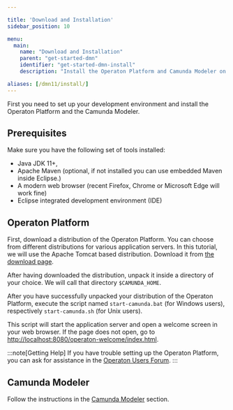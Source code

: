 ```yaml
---

title: 'Download and Installation'
sidebar_position: 10

menu:
  main:
    name: "Download and Installation"
    parent: "get-started-dmn"
    identifier: "get-started-dmn-install"
    description: "Install the Operaton Platform and Camunda Modeler on your machine."

aliases: [/dmn11/install/]
---
```


First you need to set up your development environment and install the Operaton Platform and the Camunda Modeler.


## Prerequisites

Make sure you have the following set of tools installed:

* Java JDK 11+,
* Apache Maven (optional, if not installed you can use embedded Maven inside Eclipse.)
* A modern web browser (recent Firefox, Chrome or Microsoft Edge will work fine)
* Eclipse integrated development environment (IDE)


## Operaton Platform

First, download a distribution of the Operaton Platform. You can choose from different distributions for various application servers. In this tutorial, we will use the Apache Tomcat based distribution. Download it from [the download page](https://camunda.com/download/).

After having downloaded the distribution, unpack it inside a directory of your choice. We will call that directory `$CAMUNDA_HOME`.

After you have successfully unpacked your distribution of the Operaton Platform, execute the script named `start-camunda.bat` (for Windows users), respectively `start-camunda.sh` (for Unix users).

This script will start the application server and open a welcome screen in your web browser. If the page does not open, go to [http://localhost:8080/operaton-welcome/index.html](http://localhost:8080/operaton-welcome/index.html).

:::note[Getting Help]
If you have trouble setting up the Operaton Platform, you can ask for assistance in the [Operaton Users Forum](https://forum.operaton.org/).
:::

## Camunda Modeler

Follow the instructions in the [Camunda Modeler](../../documentation/installation/camunda-modeler) section.
